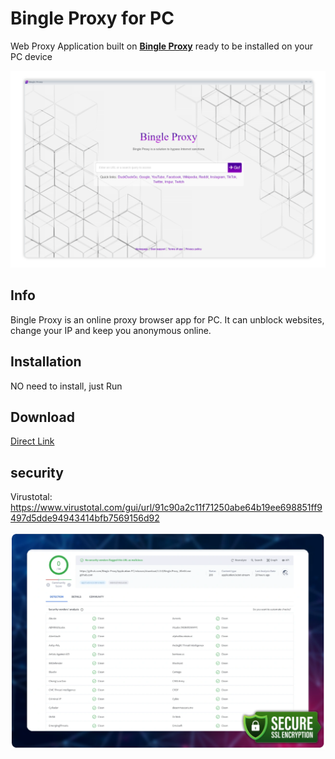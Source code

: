 
# Bingle Proxy for PC


Web Proxy Application built on [**Bingle Proxy**](https://www.bingle.pw/) ready to be installed on your PC device

![alt text](https://github.com/Bingle-Proxy/Application-PC/blob/main/Screenshot/bun.png?raw=true)


## Info

Bingle Proxy is an online proxy browser app for PC. It can unblock websites, change your IP and keep you anonymous online.


## Installation

NO need to install, just Run


## Download

[Direct Link](https://github.com/Bingle-Proxy/Application-PC/releases/download/1.0.0/Bingle.Proxy_Win64.exe)


## security

Virustotal: https://www.virustotal.com/gui/url/91c90a2c11f71250abe64b19ee698851ff9497d5dde94943414bfb7569156d92

![alt text](https://raw.githubusercontent.com/Bingle-Proxy/Application-PC/main/Screenshot/virustutal.webp?raw=true)
